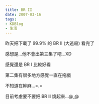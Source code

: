 ```yaml
---
title: BR II
date: 2007-03-16
tags:
- KDBlog
- 生活
---
```

昨天把下載了 99.9% 的 BR II (大逃殺) 看完了

感想是...他不會出第三集了吧...XD

感覺還是 BR I 比較好看

第二集有很多地方感覺一直在拖戲

不知道在幹麻...=.=

目前考慮要不要把 BR II 燒起來...@_@

